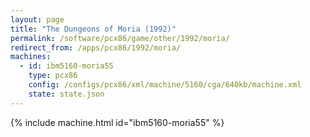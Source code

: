 ```yaml
---
layout: page
title: "The Dungeons of Moria (1992)"
permalink: /software/pcx86/game/other/1992/moria/
redirect_from: /apps/pcx86/1992/moria/
machines:
  - id: ibm5160-moria55
    type: pcx86
    config: /configs/pcx86/xml/machine/5160/cga/640kb/machine.xml
    state: state.json
---
```


{% include machine.html id="ibm5160-moria55" %}
